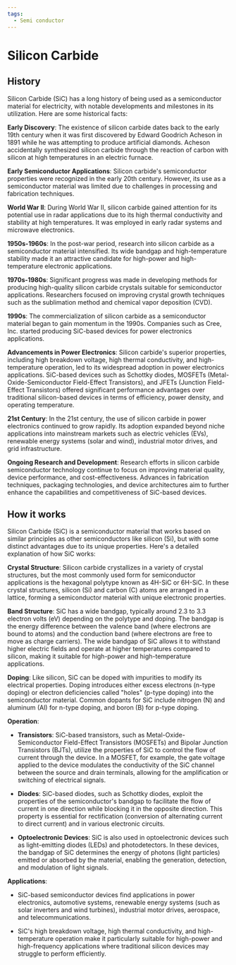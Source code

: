 ```yaml
---
tags:
  - Semi conductor
---
```


# Silicon Carbide

## History

Silicon Carbide (SiC) has a long history of being used as a semiconductor material for electricity, with notable developments and milestones in its utilization. Here are some historical facts:

**Early Discovery**: The existence of silicon carbide dates back to the early 19th century when it was first discovered by Edward Goodrich Acheson in 1891 while he was attempting to produce artificial diamonds. Acheson accidentally synthesized silicon carbide through the reaction of carbon with silicon at high temperatures in an electric furnace.

**Early Semiconductor Applications**: Silicon carbide's semiconductor properties were recognized in the early 20th century. However, its use as a semiconductor material was limited due to challenges in processing and fabrication techniques.

**World War II**: During World War II, silicon carbide gained attention for its potential use in radar applications due to its high thermal conductivity and stability at high temperatures. It was employed in early radar systems and microwave electronics.

**1950s-1960s**: In the post-war period, research into silicon carbide as a semiconductor material intensified. Its wide bandgap and high-temperature stability made it an attractive candidate for high-power and high-temperature electronic applications.

**1970s-1980s**: Significant progress was made in developing methods for producing high-quality silicon carbide crystals suitable for semiconductor applications. Researchers focused on improving crystal growth techniques such as the sublimation method and chemical vapor deposition (CVD).

**1990s**: The commercialization of silicon carbide as a semiconductor material began to gain momentum in the 1990s. Companies such as Cree, Inc. started producing SiC-based devices for power electronics applications.

**Advancements in Power Electronics**: Silicon carbide's superior properties, including high breakdown voltage, high thermal conductivity, and high-temperature operation, led to its widespread adoption in power electronics applications. SiC-based devices such as Schottky diodes, MOSFETs (Metal-Oxide-Semiconductor Field-Effect Transistors), and JFETs (Junction Field-Effect Transistors) offered significant performance advantages over traditional silicon-based devices in terms of efficiency, power density, and operating temperature.

**21st Century**: In the 21st century, the use of silicon carbide in power electronics continued to grow rapidly. Its adoption expanded beyond niche applications into mainstream markets such as electric vehicles (EVs), renewable energy systems (solar and wind), industrial motor drives, and grid infrastructure.

**Ongoing Research and Development**: Research efforts in silicon carbide semiconductor technology continue to focus on improving material quality, device performance, and cost-effectiveness. Advances in fabrication techniques, packaging technologies, and device architectures aim to further enhance the capabilities and competitiveness of SiC-based devices.

## How it works

Silicon Carbide (SiC) is a semiconductor material that works based on similar principles as other semiconductors like silicon (Si), but with some distinct advantages due to its unique properties. Here's a detailed explanation of how SiC works:

**Crystal Structure**: Silicon carbide crystallizes in a variety of crystal structures, but the most commonly used form for semiconductor applications is the hexagonal polytype known as 4H-SiC or 6H-SiC. In these crystal structures, silicon (Si) and carbon (C) atoms are arranged in a lattice, forming a semiconductor material with unique electronic properties.

**Band Structure**: SiC has a wide bandgap, typically around 2.3 to 3.3 electron volts (eV) depending on the polytype and doping. The bandgap is the energy difference between the valence band (where electrons are bound to atoms) and the conduction band (where electrons are free to move as charge carriers). The wide bandgap of SiC allows it to withstand higher electric fields and operate at higher temperatures compared to silicon, making it suitable for high-power and high-temperature applications.

**Doping**: Like silicon, SiC can be doped with impurities to modify its electrical properties. Doping introduces either excess electrons (n-type doping) or electron deficiencies called "holes" (p-type doping) into the semiconductor material. Common dopants for SiC include nitrogen (N) and aluminum (Al) for n-type doping, and boron (B) for p-type doping.

**Operation**:

   - **Transistors**: SiC-based transistors, such as Metal-Oxide-Semiconductor Field-Effect Transistors (MOSFETs) and Bipolar Junction Transistors (BJTs), utilize the properties of SiC to control the flow of current through the device. In a MOSFET, for example, the gate voltage applied to the device modulates the conductivity of the SiC channel between the source and drain terminals, allowing for the amplification or switching of electrical signals.

   - **Diodes**: SiC-based diodes, such as Schottky diodes, exploit the properties of the semiconductor's bandgap to facilitate the flow of current in one direction while blocking it in the opposite direction. This property is essential for rectification (conversion of alternating current to direct current) and in various electronic circuits.

   - **Optoelectronic Devices**: SiC is also used in optoelectronic devices such as light-emitting diodes (LEDs) and photodetectors. In these devices, the bandgap of SiC determines the energy of photons (light particles) emitted or absorbed by the material, enabling the generation, detection, and modulation of light signals.

**Applications**:

   - SiC-based semiconductor devices find applications in power electronics, automotive systems, renewable energy systems (such as solar inverters and wind turbines), industrial motor drives, aerospace, and telecommunications.

   - SiC's high breakdown voltage, high thermal conductivity, and high-temperature operation make it particularly suitable for high-power and high-frequency applications where traditional silicon devices may struggle to perform efficiently.
